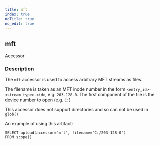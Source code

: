 ```yaml
---
title: mft
index: true
noTitle: true
no_edit: true
---
```




<div class="vql_item"></div>


## mft
<span class='vql_type pull-right page-header'>Accessor</span>


### Description

The `mft` accessor is used to access arbitrary MFT streams as
files.

The filename is taken as an MFT inode number in the form
`<entry_id>-<stream_type>-<id>`, e.g. `203-128-0`. The first
component of the file is the device number to open (e.g. `C:`)

This accessor does not support directories and so can not be used
in `glob()`

An example of using this artifact:

```vql
SELECT upload(accessor="mft", filename="C:/203-128-0")
FROM scope()
```


